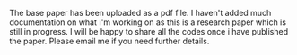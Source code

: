 The base paper has been uploaded as a pdf file. 
I haven't added much documentation on what I'm working on as this is a research paper which is still in progress. I will be happy to share all the codes once i have published the paper. Please email me if you need further details.
